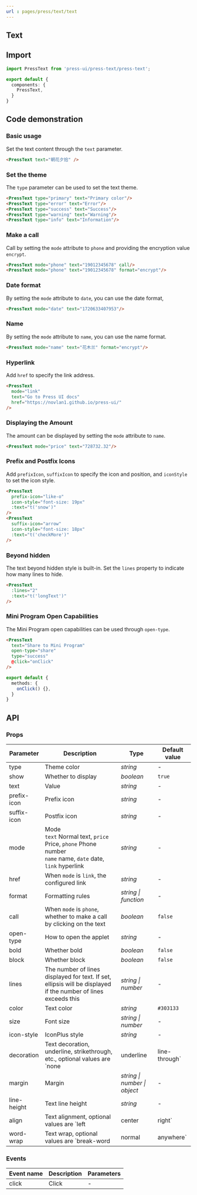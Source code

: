 ```yaml
---
url : pages/press/text/text
---
```


## Text

## Import

```ts
import PressText from 'press-ui/press-text/press-text';

export default {
  components: {
    PressText,
  }
}
```

## Code demonstration

### Basic usage

Set the text content through the `text` parameter.

```html
<PressText text="朝花夕拾" />
```

### Set the theme

The `type` parameter can be used to set the text theme.

```html
<PressText type="primary" text="Primary color"/>
<PressText type="error" text="Error"/>
<PressText type="success" text="Success"/>
<PressText type="warning" text="Warning"/>
<PressText type="info" text="Information"/>
```

### Make a call

Call by setting the `mode` attribute to `phone` and providing the encryption value `encrypt`.

```html
<PressText mode="phone" text="19012345678" call/>
<PressText mode="phone" text="19012345678" format="encrypt"/>
```

### Date format

By setting the `mode` attribute to `date`, you can use the date format,

```html
<PressText mode="date" text="1720633407953"/>
```

### Name

By setting the `mode` attribute to `name`, you can use the name format.

```html
<PressText mode="name" text="花木兰" format="encrypt"/>
```

### Hyperlink

Add `href` to specify the link address.

```html
<PressText
  mode="link"
  text="Go to Press UI docs"
  href="https://novlan1.github.io/press-ui/"
/>
```

### Displaying the Amount

The amount can be displayed by setting the `mode` attribute to `name`.

```html
<PressText mode="price" text="728732.32"/>
```

### Prefix and Postfix Icons

Add `prefixIcon`, `suffixIcon` to specify the icon and position, and `iconStyle` to set the icon style.

```html
<PressText
  prefix-icon="like-o"
  icon-style="font-size: 19px"
  :text="t('snow')"
/>
<PressText
  suffix-icon="arrow"
  icon-style="font-size: 18px"
  :text="t('checkMore')"
/>
```

### Beyond hidden

The text beyond hidden style is built-in. Set the `lines` property to indicate how many lines to hide.

```html
<PressText
  :lines="2"
  :text="t('longText')"
/>
```

### Mini Program Open Capabilities

The Mini Program open capabilities can be used through `open-type`.

```html
<PressText
  text="Share to Mini Program"
  open-type="share"
  type="success"
  @click="onClick"
/>
```

```ts
export default {
  methods: {
    onClick() {},
  }
}
```

## API

### Props

| Parameter   | Description                                                                                                    | Type                         | Default value |
| ----------- | -------------------------------------------------------------------------------------------------------------- | ---------------------------- | ------------- |
| type        | Theme color                                                                                                    | _string_                     | -             |
| show        | Whether to display                                                                                             | _boolean_                    | `true`        |
| text        | Value                                                                                                          | _string_                     | -             |
| prefix-icon | Prefix icon                                                                                                    | _string_                     | -             |
| suffix-icon | Postfix icon                                                                                                   | _string_                     | -             |
| mode        | Mode <br>`text` Normal text, `price` Price, `phone` Phone number<br>`name` name, `date` date, `link` hyperlink | _string_                     | -             |
| href        | When `mode` is `link`, the configured link                                                                     | _string_                     | -             |
| format      | Formatting rules                                                                                               | _string \| function_         | -             |
| call        | When `mode` is `phone`, whether to make a call by clicking on the text                                         | _boolean_                    | `false`       |
| open-type   | How to open the applet                                                                                         | _string_                     | -             |
| bold        | Whether bold                                                                                                   | _boolean_                    | `false`       |
| block       | Whether block                                                                                                  | _boolean_                    | `false`       |
| lines       | The number of lines displayed for text. If set, ellipsis will be displayed if the number of lines exceeds this | _string \| number_           | -             |
| color       | Text color                                                                                                     | _string_                     | `#303133`     |
| size        | Font size                                                                                                      | _string \| number_           | -             |
| icon-style  | IconPlus style                                                                                                     | _string_                     | -             |
| decoration  | Text decoration, underline, strikethrough, etc., optional values ​​are `none                                   | underline                    | line-through` | _string_ | `none`   |
| margin      | Margin                                                                                                         | _string \| number \| object_ | -             |
| line-height | Text line height                                                                                               | _string_                     | -             |
| align       | Text alignment, optional values ​​are `left                                                                    | center                       | right`        | _string_ | `left`   |
| word-wrap   | Text wrap, optional values ​​are `break-word                                                                   | normal                       | anywhere`     | _string_ | `normal` |

### Events

| Event name | Description | Parameters |
| ---------- | ----------- | ---------- |
| click      | Click       | -          |
